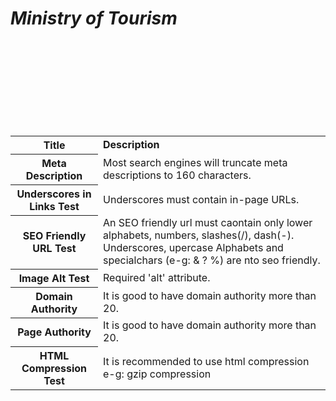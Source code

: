 <html>
<body>
<table>
<b><i><H1>Ministry of Tourism</H1></i></b>
<tr>
<th><b>Title</b></th>
<td><b>Description</b></td><br>
</tr>
<tr>
<th>Meta Description</th>
<td>Most search engines will truncate meta descriptions to 160 characters.</td><br>
</tr>
<tr>
<th>Underscores in Links Test</th>
<td>Underscores must contain in-page URLs.</td><br>
</tr>
<tr>
<th>SEO Friendly URL Test</th>
<td>An SEO friendly url must caontain only lower alphabets, numbers, slashes(/), dash(-). Underscores, upercase Alphabets and specialchars (e-g: & ? %) are nto seo friendly.</td><br>
</tr>
<tr>
<th>Image Alt Test</th>
<td>Required 'alt' attribute.</td><br>
</tr>
<tr>
<th>Domain Authority</th>
<td>It is good to have domain authority more than 20.</td><br>
</tr>
<tr>
<th>Page Authority</th>
<td>It is good to have domain authority more than 20.</td><br>
</tr>
<tr>
<th>HTML Compression Test</th>
<td>It is recommended to use html compression e-g: gzip compression </td><br>
</tr>
</table>
</body>
</html>

